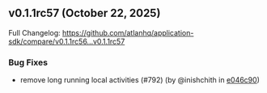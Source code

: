 ## v0.1.1rc57 (October 22, 2025)

Full Changelog: https://github.com/atlanhq/application-sdk/compare/v0.1.1rc56...v0.1.1rc57

### Bug Fixes

- remove long running local activities (#792) (by @inishchith in [e046c90](https://github.com/atlanhq/application-sdk/commit/e046c90))
